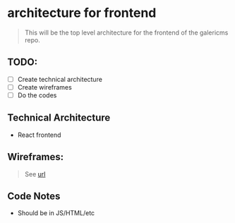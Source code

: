 # architecture for frontend

> This will be the top level architecture for the frontend of the galericms repo.

## TODO:
- [ ] Create technical architecture
- [ ] Create wireframes
- [ ] Do the codes

## Technical Architecture
- React frontend

## Wireframes:
> See [url](https://ur.l)

## Code Notes
- Should be in JS/HTML/etc

